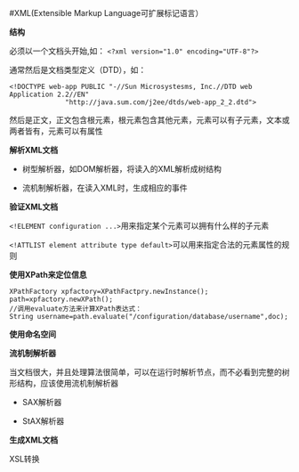 #XML(Extensible Markup Language可扩展标记语言）

**结构**

必须以一个文档头开始,如：
`<?xml version="1.0" encoding="UTF-8"?>`

通常然后是文档类型定义（DTD），如：
```
<!DOCTYPE web-app PUBLIC "-//Sun Microsystesms, Inc.//DTD web Application 2.2//EN"
              "http://java.sum.com/j2ee/dtds/web-app_2_2.dtd">
```

然后是正文，正文包含根元素，根元素包含其他元素，元素可以有子元素，文本或两者皆有，元素可以有属性

**解析XML文档**

* 树型解析器，如DOM解析器，将读入的XML解析成树结构


* 流机制解析器，在读入XML时，生成相应的事件

**验证XML文档**

`<!ELEMENT configuration ...>`用来指定某个元素可以拥有什么样的子元素

`<!ATTLIST element attribute type default>`可以用来指定合法的元素属性的规则

**使用XPath来定位信息**

```
XPathFactory xpfactory=XPathFactpry.newInstance();
path=xpfactory.newXPath();
//调用evaluate方法来计算XPath表达式：
String username=path.evaluate("/configuration/database/username",doc);
```

**使用命名空间**

**流机制解析器**

当文档很大，并且处理算法很简单，可以在运行时解析节点，而不必看到完整的树形结构，应该使用流机制解析器

* SAX解析器

* StAX解析器

**生成XML文档**

XSL转换



